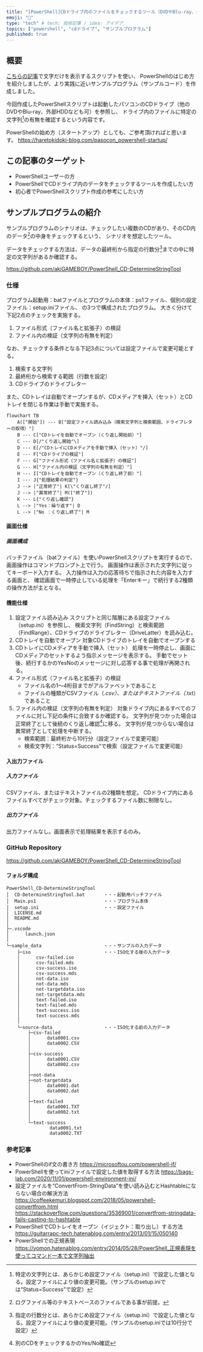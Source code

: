 ```yaml
---
title: "[PowerShell]CDドライブ内のファイルをチェックするツール（DVDやBlu-ray、外部HDDでも可）"
emoji: "🦾"
type: "tech" # tech: 技術記事 / idea: アイデア
topics: ["powershell", "cdドライブ", "サンプルプログラム"]
published: true
---
```

## 概要
[こちらの記事](https://haretokidoki-blog.com/pasocon_powershell-startup/)で文字だけを表示するスクリプトを使い、
PowerShellのはじめ方を紹介しましたが、より実践に近いサンプルプログラム（サンプルコード）を作成しました。

今回作成したPowerShellスクリプトは起動したパソコンのCDドライブ（他のDVDやBlu-ray、外部HDDなども可）を参照し、
ドライブ内のファイルに特定の文字列[^1]の有無を確認するという内容です。
[^1]: 特定の文字列とは、あらかじめ設定ファイル（setup.ini）で設定した値となる。設定ファイルにより値の変更可能。（サンプルのsetup.iniでは“Status=Success”で設定）

PowerShellの始め方（スタートアップ）としても、ご参考頂ければと思います。
https://haretokidoki-blog.com/pasocon_powershell-startup/
## この記事のターゲット
- PowerShellユーザーの方
- PowerShellでCDドライブ内のデータをチェックするツールを作成したい方
- 初心者でPowerShellスクリプト作成の参考にしたい方
## サンプルプログラムの紹介
サンプルプログラムのシナリオは、チェックしたい複数のCDがあり、そのCD内のデータ[^2]の中身をチェックするという、
シナリオを想定したツール。
[^2]: ログファイル等のテキストベースのファイルである事が前提。

データをチェックする方法は、データの最終桁から指定の行数分[^3]までの中に特定の文字列があるか確認する。
[^3]: 指定の行数分とは、あらかじめ設定ファイル（setup.ini）で設定した値となる。設定ファイルにより値の変更可能。（サンプルのsetup.iniでは10行分で設定）

https://github.com/akiGAMEBOY/PowerShell_CD-DetermineStringTool
### 仕様
プログラム起動用：batファイルとプログラムの本体：ps1ファイル、個別の設定ファイル：setup.iniファイル、
の3つで構成されたプログラム。
大きく分けて下記2点のチェックを実施する。
1. ファイル形式（ファイル名と拡張子）の検証
1. ファイル内の検証（文字列の有無を判定）

なお、チェックする条件となる下記3点については設定ファイルで変更可能とする。
1. 検索する文字列
1. 最終桁から検索する範囲（行数を設定）
1. CDドライブのドライブレター

また、CDトレイは自動でオープンするが、CDメディアを挿入（セット）とCDトレイを閉じる作業は手動で実施する。
```mermaid
flowchart TB
    A(["開始"]) --- B["設定ファイル読み込み（検索文字列と検索範囲、ドライブレターの取得）"]
    B --- C["CDトレイを自動でオープン（くり返し開始前）"]
    C --- D[/"くり返し開始"\]
    D --- E[/"CDトレイにCDメディアを手動で挿入（セット）"/]
    E --- F["CDドライブの検証"]
    F --- G["ファイル形式（ファイル名と拡張子）の検証"]
    G --- H["ファイル内の検証（文字列の有無を判定）"]
    H --- I["CDトレイを自動でオープン（くり返し終了前）"]
    I --- J{"処理結果の判定"}
    J --> |"正常終了"| K[\"くり返し終了"/]
    J --> |"異常終了"| M(["終了"])
    K --- L{"くり返し確認"}
    L --> |"Yes：繰り返す"| D
    L --> |"No ：くり返し終了"| M
```
#### 画面仕様
##### 画面構成
バッチファイル（batファイル）を使いPowerShellスクリプトを実行するので、
画面操作はコマンドプロンプト上で行う。
画面操作は表示された文字列に従ってキーボード入力する。
入力操作は入力の応答待ちで指示された内容を入力する画面と、
確認画面で一時停止している処理を「Enterキー」で続行する2種類の操作方法が主となる。
#### 機能仕様
1. 設定ファイル読み込み
スクリプトと同じ階層にある設定ファイル（setup.ini）を参照し、
検索文字列（FindString）と検索範囲（FindRange）、CDドライブのドライブレター（DriveLatter）を読み込む。
1. CDトレイを自動でオープン
対象CDドライブのトレイを自動でオープンする
1. CDトレイにCDメディアを手動で挿入（セット）
処理を一時停止し、画面にCDメディアのセットするよう指示メッセージを表示する。
手動でセット後、続行するかのYesNoのメッセージに対し応答する事で処理が再開される。
1. ファイル形式（ファイル名と拡張子）の検証
    - ファイル名の1～4桁目までがアルファベットであること
    - ファイルの種類がCSVファイル（*.csv）、またはテキストファイル（*.txt）であること
1. ファイル内の検証（文字列の有無を判定）
対象ドライブ内にあるすべてのファイルに対し下記の条件に合致するか確認する。
文字列が見つかった場合は正常終了として後続のくり返し確認[^4]に移る。
文字列が見つからない場合は異常終了として処理を中断する。
    - 検索範囲：最終桁から10行分（設定ファイルで変更可能）
    - 検索文字列：“Status=Success”で検索（設定ファイルで変更可能）
[^4]: 別のCDをチェックするかのYes/No確認
#### 入出力ファイル
##### 入力ファイル
CSVファイル、またはテキストファイルの2種類を想定。
CDドライブ内にあるファイルすべてがチェック対象。チェックするファイル数に制限なし。
##### 出力ファイル
出力ファイルなし。画面表示で処理結果を表示するのみ。
### GitHub Repository
https://github.com/akiGAMEBOY/PowerShell_CD-DetermineStringTool
#### フォルダ構成
```
PowerShell_CD-DetermineStringTool
│  CD-DetermineStringTool.bat       ・・・起動用バッチファイル
│  Main.ps1                         ・・・プログラム本体
│  setup.ini                        ・・・設定ファイル
│  LICENSE.md
│  README.md
│
├─.vscode
│      launch.json
│
└─sample_data                       ・・・サンプルの入力データ
    ├─iso                           ・・・ISO化する後の入力データ
    │      csv-failed.iso
    │      csv-failed.mds
    │      csv-success.iso
    │      csv-success.mds
    │      not-data.iso
    │      not-data.mds
    │      not-targetdata.iso
    │      not-targetdata.mds
    │      text-failed.iso
    │      text-failed.mds
    │      text-success.iso
    │      text-success.mds
    │
    └─source-data                   ・・・ISO化する前の入力データ
        ├─csv-failed
        │      data0001.csv
        │      data0002.CSV
        │
        ├─csv-success
        │      data0001.CSV
        │      data0002.csv
        │
        ├─not-data
        ├─not-targetdata
        │      data0001.dat
        │      data0002.dat
        │
        ├─text-failed
        │      data0001.TXT
        │      data0002.txt
        │
        └─text-success
                data0001.txt
                data0002.TXT
```
### 参考記事
- PowerShellのif文の書き方
    https://microsoftou.com/powershell-if/
- PowerShellを使ってiniファイルで設定した値を取得する方法
    https://bags-lab.com/2020/11/01/powershell-environment-ini/
- 設定ファイルを“ConvertFrom-StringData”を使い読み込むとHashtableにならない場合の解決方法
    https://coffeekemuri.blogspot.com/2018/05/powershell-convertfrom.html
    https://stackoverflow.com/questions/35369001/convertfrom-stringdata-fails-casting-to-hashtable
- PowerShellでCDトレイをオープン（イジェクト：取り出し）する方法
    https://guitarrapc-tech.hatenablog.com/entry/2013/01/15/050140
- PowerShellでの正規表現
    https://yomon.hatenablog.com/entry/2014/05/28/PowerShell_正規表現を使ってコマンド一本で文字列抽出
